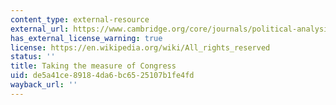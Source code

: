 ```yaml
---
content_type: external-resource
external_url: https://www.cambridge.org/core/journals/political-analysis/article/taking-the-measure-of-congress-reply-to-chiou-and-rothenberg/63629F1123666862EBB73D1394E2DCE1
has_external_license_warning: true
license: https://en.wikipedia.org/wiki/All_rights_reserved
status: ''
title: Taking the measure of Congress
uid: de5a41ce-8918-4da6-bc65-25107b1fe4fd
wayback_url: ''
---
```

